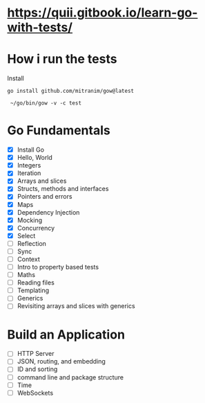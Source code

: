 # https://quii.gitbook.io/learn-go-with-tests/

# How i run the tests

Install

```
go install github.com/mitranim/gow@latest
```

```
 ~/go/bin/gow -v -c test
```

# Go Fundamentals

- [x] Install Go
- [x] Hello, World
- [x] Integers
- [x] Iteration
- [x] Arrays and slices
- [x] Structs, methods and interfaces
- [x] Pointers and errors
- [x] Maps
- [x] Dependency Injection
- [x] Mocking
- [x] Concurrency
- [x] Select
- [ ] Reflection
- [ ] Sync
- [ ] Context
- [ ] Intro to property based tests
- [ ] Maths
- [ ] Reading files
- [ ] Templating
- [ ] Generics
- [ ] Revisiting arrays and slices with generics

# Build an Application

- [ ] HTTP Server
- [ ] JSON, routing, and embedding
- [ ] ID and sorting
- [ ] command line and package structure
- [ ] Time
- [ ] WebSockets
